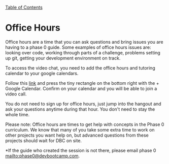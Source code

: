 [Table of Contents](readme.md)

# Office Hours

Office hours are a time that you can ask questions and bring issues you are having to a phase 0 guide. Some examples of office hours issues are: looking over code, working through parts of a challenge, problems setting up git, getting your development environment on track.

To access the video chat, you need to add the office hours and tutoring calendar to your google calendars.

Follow this [link](https://www.google.com/calendar/embed?src=devbootcamp.com_nlp0d3j0ot6q9rgll6bu6vpjqg@group.calendar.google.com&ctz=America/Los_Angeles) and press the tiny rectangle on the bottom right with the + Google Calendar. Confirm on your calendar and you will be able to join a video call.

You do not need to sign up for office hours, just jump into the hangout and ask your questions anytime during that hour. You don't need to stay the whole time.

Please note: Office hours are times to get help with concepts in the Phase 0 curriculum. We know that many of you take some extra time to work on other projects you want help on, but advanced questions from these projects should wait for DBC on site.

*If the guide who created the session is not there, please email phase 0 <mailto:phase0@devbootcamp.com>.


